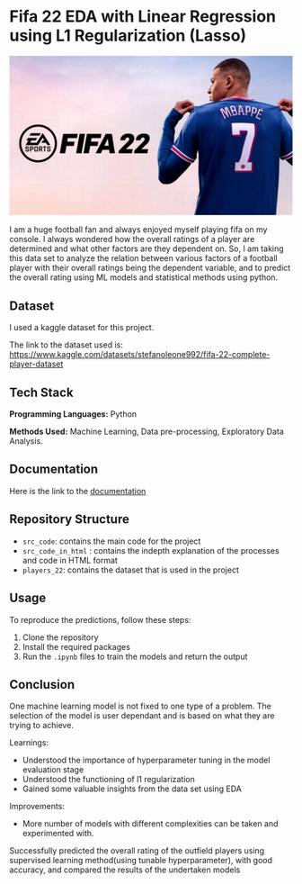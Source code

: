 
# Fifa 22 EDA with Linear Regression using L1 Regularization (Lasso)

![a](https://github.com/BharathSimhaK/Fifa-22-EDA-with-Linear-Regression-using-L1-Regularization/blob/main/FIFA-22-cover.jpg)

I am a huge football fan and always enjoyed myself playing fifa on my console. I always wondered how the overall ratings of a player are determined and what other factors are they dependent on. So, I am taking this data set to analyze the relation between various factors of a football player with their overall ratings being the dependent variable, and to predict the overall rating using ML models and statistical methods using python.


## Dataset
I used a kaggle dataset for this project. 

The link to the dataset used is: https://www.kaggle.com/datasets/stefanoleone992/fifa-22-complete-player-dataset


## Tech Stack

**Programming Languages:** Python

**Methods Used:** Machine Learning, Data pre-processing, Exploratory Data Analysis.


## Documentation

Here is the link to the [documentation](https://github.com/BharathSimhaK/Fifa-22-EDA-with-Linear-Regression-using-L1-Regularization/blob/main/src_code_in_html.html)


## Repository Structure

 - `src_code`: contains the main code for the project
 - `src_code_in_html` : contains the indepth explanation of the processes and code in HTML format
 - `players_22`: contains the dataset that is used in the project
## Usage

To reproduce the predictions, follow these steps:

1. Clone the repository
2. Install the required packages
3. Run the `.ipynb` files to train the models and return the output
   

## Conclusion

One machine learning model is not fixed to one type of a problem. The selection of the model is user dependant and is based on what they are trying to achieve.

Learnings:

- Understood the importance of hyperparameter tuning in the model evaluation stage
- Understood the functioning of l1 regularization
- Gained some valuable insights from the data set using EDA

Improvements:

- More number of models with different complexities can be taken and experimented with.

Successfully predicted the overall rating of the outfield players using supervised learning method(using tunable hyperparameter), with good accuracy, and compared the results of the undertaken models
